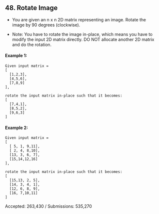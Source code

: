 ## 48. Rotate Image

- You are given an n x n 2D matrix representing an image. Rotate the image by 
90 degrees (clockwise).

- Note: You have to rotate the image in-place, which means you have to modify
 the input 2D matrix directly. DO NOT allocate another 2D matrix and do the rotation.

#### Example 1:

```
Given input matrix = 
[
  [1,2,3],
  [4,5,6],
  [7,8,9]
],

rotate the input matrix in-place such that it becomes:
[
  [7,4,1],
  [8,5,2],
  [9,6,3]
]
```
#### Example 2:
```
Given input matrix =
[
  [ 5, 1, 9,11],
  [ 2, 4, 8,10],
  [13, 3, 6, 7],
  [15,14,12,16]
], 

rotate the input matrix in-place such that it becomes:
[
  [15,13, 2, 5],
  [14, 3, 4, 1],
  [12, 6, 8, 9],
  [16, 7,10,11]
]
```

Accepted: 263,430 / Submissions: 535,270